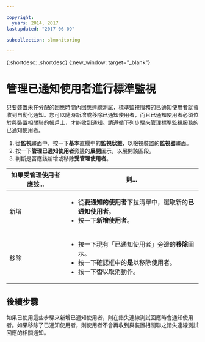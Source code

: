 ```yaml
---

copyright:
  years: 2014, 2017
lastupdated: "2017-06-09"

subcollection: slmonitoring

---
```


{:shortdesc: .shortdesc}
{:new_window: target="_blank"}

# 管理已通知使用者進行標準監視

只要裝置未在分配的回應時間內回應連線測試，標準監視服務的已通知使用者就會收到自動化通知。您可以隨時新增或移除已通知使用者，而且已通知使用者必須位於與裝置相關聯的帳戶上，才能收到通知。請遵循下列步驟來管理標準監視服務的已通知使用者。

1. 從**監視**畫面中，按一下**基本**直欄中的**監視狀態**，以檢視裝置的**監視器**畫面。
3. 按一下**管理已通知使用者**旁邊的**展開**圖示，以展開該區段。
4. 判斷是否應該新增或移除**受管理使用者**。

|如果受管理使用者應該...|則...|
|---|---|
|新增|<ul><li>從**要通知的使用者**下拉清單中，選取新的**已通知使用者**。</li><li>按一下**新增使用者**。</li></ul>
|移除|<ul><li>按一下現有「已通知使用者」旁邊的**移除**圖示。</li><li>按一下確認框中的**是**以移除使用者。</li><li>按一下**否**以取消動作。</li></ul>|

## 後續步驟

如果已使用這些步驟來新增已通知使用者，則在錯失連線測試回應時會通知使用者。如果移除了已通知使用者，則使用者不會再收到與裝置相關聯之錯失連線測試回應的相關通知。
